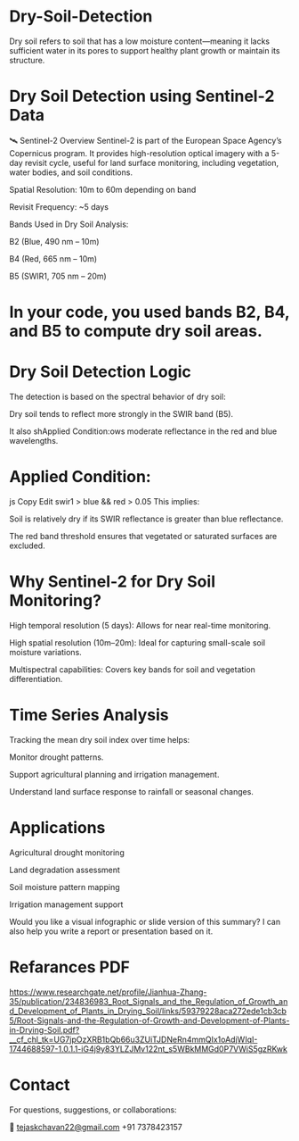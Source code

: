 # Dry-Soil-Detection
Dry soil refers to soil that has a low moisture content—meaning it lacks sufficient water in its pores to support healthy plant growth or maintain its structure.

# Dry Soil Detection using Sentinel-2 Data

🛰️ Sentinel-2 Overview
Sentinel-2 is part of the European Space Agency’s Copernicus program. It provides high-resolution optical imagery with a 5-day revisit cycle, useful for land surface monitoring, including vegetation, water bodies, and soil conditions.

Spatial Resolution: 10m to 60m depending on band

Revisit Frequency: ~5 days

Bands Used in Dry Soil Analysis:

B2 (Blue, 490 nm – 10m)

B4 (Red, 665 nm – 10m)

B5 (SWIR1, 705 nm – 20m)

# In your code, you used bands B2, B4, and B5 to compute dry soil areas.

# Dry Soil Detection Logic

The detection is based on the spectral behavior of dry soil:

Dry soil tends to reflect more strongly in the SWIR band (B5).

It also shApplied Condition:ows moderate reflectance in the red and blue wavelengths.


# Applied Condition:
js
Copy
Edit
swir1 > blue && red > 0.05
This implies:

Soil is relatively dry if its SWIR reflectance is greater than blue reflectance.

The red band threshold ensures that vegetated or saturated surfaces are excluded.

# Why Sentinel-2 for Dry Soil Monitoring?

High temporal resolution (5 days): Allows for near real-time monitoring.

High spatial resolution (10m–20m): Ideal for capturing small-scale soil moisture variations.

Multispectral capabilities: Covers key bands for soil and vegetation differentiation.

# Time Series Analysis

Tracking the mean dry soil index over time helps:

Monitor drought patterns.

Support agricultural planning and irrigation management.

Understand land surface response to rainfall or seasonal changes.


# Applications

Agricultural drought monitoring

Land degradation assessment

Soil moisture pattern mapping

Irrigation management support

Would you like a visual infographic or slide version of this summary? I can also help you write a report or presentation based on it.


# Refarances PDF 
https://www.researchgate.net/profile/Jianhua-Zhang-35/publication/234836983_Root_Signals_and_the_Regulation_of_Growth_and_Development_of_Plants_in_Drying_Soil/links/59379228aca272ede1cb3cb5/Root-Signals-and-the-Regulation-of-Growth-and-Development-of-Plants-in-Drying-Soil.pdf?__cf_chl_tk=UG7jpOzXRB1bQb66u3ZUiTJDNeRn4mmQIx1oAdjWIqI-1744688597-1.0.1.1-iG4j9y83YLZJMv122nt_s5WBkMMGd0P7VWiS5gzRKwk

# Contact

For questions, suggestions, or collaborations:

📧 tejaskchavan22@gmail.com +91 7378423157
